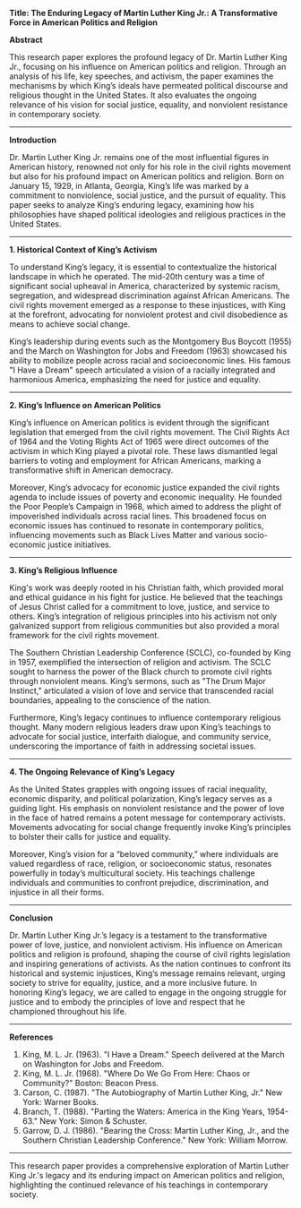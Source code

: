 **Title: The Enduring Legacy of Martin Luther King Jr.: A Transformative Force in American Politics and Religion**

**Abstract**

This research paper explores the profound legacy of Dr. Martin Luther King Jr., focusing on his influence on American politics and religion. Through an analysis of his life, key speeches, and activism, the paper examines the mechanisms by which King’s ideals have permeated political discourse and religious thought in the United States. It also evaluates the ongoing relevance of his vision for social justice, equality, and nonviolent resistance in contemporary society.

---

**Introduction**

Dr. Martin Luther King Jr. remains one of the most influential figures in American history, renowned not only for his role in the civil rights movement but also for his profound impact on American politics and religion. Born on January 15, 1929, in Atlanta, Georgia, King’s life was marked by a commitment to nonviolence, social justice, and the pursuit of equality. This paper seeks to analyze King’s enduring legacy, examining how his philosophies have shaped political ideologies and religious practices in the United States.

---

**1. Historical Context of King’s Activism**

To understand King’s legacy, it is essential to contextualize the historical landscape in which he operated. The mid-20th century was a time of significant social upheaval in America, characterized by systemic racism, segregation, and widespread discrimination against African Americans. The civil rights movement emerged as a response to these injustices, with King at the forefront, advocating for nonviolent protest and civil disobedience as means to achieve social change.

King’s leadership during events such as the Montgomery Bus Boycott (1955) and the March on Washington for Jobs and Freedom (1963) showcased his ability to mobilize people across racial and socioeconomic lines. His famous "I Have a Dream" speech articulated a vision of a racially integrated and harmonious America, emphasizing the need for justice and equality.

---

**2. King’s Influence on American Politics**

King’s influence on American politics is evident through the significant legislation that emerged from the civil rights movement. The Civil Rights Act of 1964 and the Voting Rights Act of 1965 were direct outcomes of the activism in which King played a pivotal role. These laws dismantled legal barriers to voting and employment for African Americans, marking a transformative shift in American democracy.

Moreover, King’s advocacy for economic justice expanded the civil rights agenda to include issues of poverty and economic inequality. He founded the Poor People’s Campaign in 1968, which aimed to address the plight of impoverished individuals across racial lines. This broadened focus on economic issues has continued to resonate in contemporary politics, influencing movements such as Black Lives Matter and various socio-economic justice initiatives.

---

**3. King’s Religious Influence**

King's work was deeply rooted in his Christian faith, which provided moral and ethical guidance in his fight for justice. He believed that the teachings of Jesus Christ called for a commitment to love, justice, and service to others. King’s integration of religious principles into his activism not only galvanized support from religious communities but also provided a moral framework for the civil rights movement.

The Southern Christian Leadership Conference (SCLC), co-founded by King in 1957, exemplified the intersection of religion and activism. The SCLC sought to harness the power of the Black church to promote civil rights through nonviolent means. King’s sermons, such as "The Drum Major Instinct," articulated a vision of love and service that transcended racial boundaries, appealing to the conscience of the nation.

Furthermore, King’s legacy continues to influence contemporary religious thought. Many modern religious leaders draw upon King’s teachings to advocate for social justice, interfaith dialogue, and community service, underscoring the importance of faith in addressing societal issues.

---

**4. The Ongoing Relevance of King’s Legacy**

As the United States grapples with ongoing issues of racial inequality, economic disparity, and political polarization, King’s legacy serves as a guiding light. His emphasis on nonviolent resistance and the power of love in the face of hatred remains a potent message for contemporary activists. Movements advocating for social change frequently invoke King’s principles to bolster their calls for justice and equality.

Moreover, King’s vision for a “beloved community,” where individuals are valued regardless of race, religion, or socioeconomic status, resonates powerfully in today’s multicultural society. His teachings challenge individuals and communities to confront prejudice, discrimination, and injustice in all their forms.

---

**Conclusion**

Dr. Martin Luther King Jr.’s legacy is a testament to the transformative power of love, justice, and nonviolent activism. His influence on American politics and religion is profound, shaping the course of civil rights legislation and inspiring generations of activists. As the nation continues to confront its historical and systemic injustices, King’s message remains relevant, urging society to strive for equality, justice, and a more inclusive future. In honoring King’s legacy, we are called to engage in the ongoing struggle for justice and to embody the principles of love and respect that he championed throughout his life.

---

**References**

1. King, M. L. Jr. (1963). "I Have a Dream." Speech delivered at the March on Washington for Jobs and Freedom.
2. King, M. L. Jr. (1968). "Where Do We Go From Here: Chaos or Community?" Boston: Beacon Press.
3. Carson, C. (1987). "The Autobiography of Martin Luther King, Jr." New York: Warner Books.
4. Branch, T. (1988). "Parting the Waters: America in the King Years, 1954-63." New York: Simon & Schuster.
5. Garrow, D. J. (1986). "Bearing the Cross: Martin Luther King, Jr., and the Southern Christian Leadership Conference." New York: William Morrow.

---

This research paper provides a comprehensive exploration of Martin Luther King Jr.'s legacy and its enduring impact on American politics and religion, highlighting the continued relevance of his teachings in contemporary society.